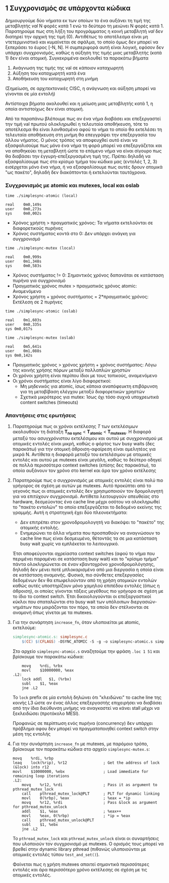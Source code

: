 ## 1 Συγχρονισμός σε υπάρχοντα κώδικα

Δημιουργούμε δύο νήματα εκ των οποίων το ένα αυξάνει τη τιμή της μεταβλητής *val* N φορές κατά 1 ενώ το δεύτερο τη μειώνει Ν φορές κατά 1.
Παρατηρούμε πως στη λήξη του προγράμματος η κοινή μεταβλητή *val* δεν διατηρεί την αρχική της τιμή (0). Αντιθέτως το αποτέλεσμα είναι μη ντετερμινιστικό 
και κυμαίνεται σε σφάλμα, το οποίο όμως δεν μπορεί να ξεπεράσει το έυρος [-Ν, Ν]. Η συμπεριφορά αυτή είναι λογική, εφόσον δεν υπάρχει συγχρονισμός, καθώς 
η αύξηση της τιμής μιας μεταβλητής (κατά 1) δεν είναι ατομική. Συγκεκριμένα ακολουθεί τα παρακάτω βήματα

1. Ανάγνωση της τιμής της val σε κάποιον καταχωρητή
2. Αύξηση του καταχωρητή κατά ένα
3. Αποθήκευση του καταχωρητή στη μνήμη

(Σημείωση, σε αρχιτεκτονικές CISC, η ανάγνωση και αύξηση μπορεί να γίνονται σε μία εντολή)

Αντίστοιχα βήματα ακολουθεί και η μείωση μιας μεταβλητής κατά 1, η οποία αντιστοίχως δεν είναι ατομική.

Από τα παραπάνω βλέπουμε πως αν ένα νήμα διαβάσει και επεξεργαστεί την τιμή val πρωτού ολοκληρωθεί η τελευταία αποθήκευση, τότε το αποτέλεσμα θα είναι λανθασμένο αφού το νήμα το οποίο θα
εκτελέσει τη τελευταία αποθήκευση στη μνήμη θα επεγγράψει την επεξεργασία του άλλου νήματος. Ο μόνος τρόπος να αποφευχθεί αυτό είναι να εξασφαλισούμε πως μόνο ένα νήμα
τη φορά μπορεί να επεξεργάζεται και να αποθηκεύει τη μεταβλητή ώστε το επόμενο νήμα να είναι σίγουρο πως θα διαβάσει την έγγυρη-επεξεργασμένη τιμή της. Πρέπει δηλαδή να εξασφαλίσουμε πως στο κρίσιμο τμήμα του κώδικα μας (εντολές 1, 2, 3) εισέρχεται μόνο ένα νήμα, ή να εξασφαλίσουμε πως αυτές δρουν ατομικά "ως πακέτο", δηλαδή δεν διακόπτονται ή εκτελούνται ταυτόχρονα.

### Συγχρονισμός με atomic και mutexes, local και oslab

`time ./simplesync-atomic (local)`
```
real    0m0,149s
user    0m0,273s
sys     0m0,002s
```
- Χρόνος χρήστη > πραγματικός χρόνος: Τα νήματα εκτελούνται σε διαφορετικούς πυρήνες
- Χρόνος συστήματος κοντά στο 0: Δεν υπάρχει ανάγκη για συγχρονισμό

`time ./simplesync-mutex (local)`
```
real    0m0,999s
user    0m1,348s
sys     0m0,583s
```

- Χρόνος συστήματος != 0: Σημαντικός χρόνος δαπανάται σε κατάσταση πυρήνα για συγχρονισμό
- Πραγματικός χρόνος mutex > πραγματικός χρόνος atomic: Αναμενόμενο
- Χρόνος χρήστη + χρόνος συστήματος = 2*πραγματικός χρόνος: Εκτέλεση σε 2 πυρήνες

`time ./simplesync-atomic (oslab)`
```
real	0m1,603s
user	0m0,335s
sys	0m0,017s
```

`time ./simplesync-mutex (oslab)`
```
real	0m5,641s
user	0m1,088s
sys	0m0,142s
```

- Πραγματικός χρόνος > χρόνος χρήστη + χρόνος συστήματος: Λόγω της κοινής χρήσης πόρων μεταξύ πολλαπλών χρηστών
- Οι χρόνοι χρήστη είναι περίπου ίδιοι με τους τοπικούς, αναμενόμενο
- Οι χρόνοι συστήματος είναι λίγο διαφορετικοί:
  - Μη μηδενικός για atomic, ίσως κάποια αναπόφευκτη επιβάρυνση για τη μεταβίβαση ελέγχου μεταξύ διαφορετικών χρηστών
  - Σχετικά μικρότερος για mutex: Ίσως όχι τόσο συχνά υποχρεωτικά content switches (timeouts)


### Απαντήσεις στις ερωτήσεις

1. Παρατηρούμε πως οι χρόνοι εκτέλεσης *Τ* των εκτελέσιμων ακολουθούν τη διάταξη <strong>T<sub>no sync</sub></strong> < <strong>T<sub>atomic</sub></strong> < <strong>T<sub>mutexes</sub></strong>. Η διαφορά μεταξύ του ασυγχρόνιστου εκτελέσιμου και αυτού με συγχρονισμού με ατομικές εντολές είναι μικρή, καθώς ο φόρτος των busy waits (δες παρακάτω) για την ατομική άθροιση-αφαίρεση είναι αμελητέος για μικρά Ν. Αντίθετα η διαφορά μεταξύ του εκτελέσιμου με ατομικές εντολές και αυτού με mutexes είναι μεγάλη, καθώς το δεύτερο οδηγεί σε πολλά περισσότερα context switches (επίσης δες παρακάτω), τα οποία αυξάνουν τον χρόνο στο kernel και άρα τον χρόνο εκτέλεσης    

2. Παρατηρούμε πως ο συγχρονισμός με ατομικές εντολές είναι πολύ πιο γρήγορος σε σχέση με αυτών με mutexes. Αυτό προκύπτει από το γεγονός πως οι ατομικές εντολές δεν χρησιμοποιούν τον δρομολογητή για να επιτύχουν συγχρονισμό. Αντίθετα λειτουργούν απευθείας στο hardware, δεσμεύοντας ένα cache line μέχρι οσότου να ολοκληρωθεί το "πακέτο εντολών" το οποίο επεξεργάζεται το δεδομένο εκείνης της γραμμής. Αυτή η στρατηγική έχει δύο πλεονεκτήματα:

   - Δεν επιτρέπει στον χρονοδρομολογητή να διακόψει το "πακέτο" της ατομικής εντολής. 
   - Ενημερώνει τα άλλα νήματα που προσπαθούν να αναγνώσουν το cache line πως είναι δεσμευμένο, θέτοντάς τα σε μια κατάσταση busy wait χωρίς να εμπλέκεται το
λειτουγρικό.

   Έτσι αποφεύγονται αχρείαστα context switches (αφού το νήμα που περιμένει παραμένει σε κατάσταση busy wait) και το "κρίσιμο τμήμα" πάντα ολοκληρώνεται σε έναν κβαντοχρόνο χρονοδρομολόγησης, δηλαδή δεν μένει ποτέ μπλοκαρισμένο από μια διεργασία η οποία είναι σε κατάσταση αναμονής. Φυσικά, πιο σύνθετες επεξεργασίες δεδομένων δεν θα επωφελούνταν από τη χρήση ατομικών εντολών καθώς αυτές υποστηρίζουν μόνο χαμηλού επιπέδου εντολές (όπως η άθροιση), οι οποίες γίνονται τάξεις μεγέθους πιο γρήγορα σε σχέση με το ίδιο το context switch. Έτσι δικαιολογούνται οι επεξαργαστικοί κύκλοι που σπαταλώνται στο busy wait των υπόλοιπων διεργασιών-νημάτων που μοιράζονται τον πόρο, τα οποία δεν στέλνονται σε αναμονή όπως γίνεται με τα mutexes.

3. Για την συνάρτηση `increase_fn`, όταν υλοποιείται με atomic, εκτελούμε:
	
	``` makefile
	simplesync-atomic.s: simplesync.c
		$(CC) $(CFLAGS) -DSYNC_ATOMIC -S -g -o simplesync-atomic.s simplesync.c:
	```
	
	Στο αρχείο `simplesync-atomic.s` αναζητούμε την φράση `.loc 1 51` και βρίσκουμε τον παρακάτω κώδικα:
	
	``` x86asm
		movq	%rdi, %rbx
		movl	$10000000, %eax
	.L2:
		lock addl	$1, (%rbx)          
		subl	$1, %eax
		jne	.L2
	```
	
	Το `lock` prefix σε μία εντολή δηλώνει ότι "κλειδώνει" το cache line της κοινής L3 ώστε αν ένας άλλος επεξεργαστής επιχειρήσει να διαβάσει από την ίδια διεύθυνση μνήμης να αναγκαστεί να κάνει stall μέχρι να ξεκλειδώσει (προτόκολο MESI).
	
	Προφανώς σε περίπτωση ενός πυρήνα (concurrency) δεν υπάρχει πρόβλημα αφου δεν μπορεί να πραγματοποιηθεί context switch στην μέση της εντολής

4. Για την συνάρτηση `increase_fn` με mutexes, με παρόμοιο τρόπο, βρίσκουμε τον παρακάτω κώδικα στο αρχείο `simplesync-mutex.s`:
	
	```x86asm
	movq	%rdi, %rbp
	leaq	lock(%rip), %r12                ; Get the address of lock (&lock) into r12
	movl	$10000000, %ebx                 ; Load immediate for remaining loop iterations
	.L2:
		movq	%r12, %rdi                  ; Pass it as argument to pthread_mutex_lock
		call	pthread_mutex_lock@PLT      ; PLT for dynamic linking
		movl	0(%rbp), %eax               ; %eax = *ip
		movq	%r12, %rdi                  ; Pass &lock as argument for pthread_mutex_unlock
		addl	$1, %eax                    ; %eax++
		movl	%eax, 0(%rbp)               ; *ip = %eax
		call	pthread_mutex_unlock@PLT     
		subl	$1, %ebx                    
		jne	.L2
	```
	
	Το `pthread_mutex_lock` και `pthread_mutex_unlock` είναι οι συναρτήσεις που υλοποιούν τον συγχρονισμό με mutexes. Ο ορισμός τους μπορεί να βρεθεί στην dynamic library pthread (πιθανώς υλοποιούνται με ατομικές εντολές τύπου `test_and_set()`). 
	
	Φαίνεται πως η χρήση mutexes απαιτεί σημαντικά περισσότερες εντολές και άρα περισσότερο χρόνο εκτέλεσης σε σχέση με τις ατομικές εντολές. 




